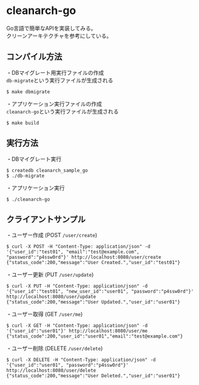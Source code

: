 # cleanarch-go
Go言語で簡単なAPIを実装してみる。   
クリーンアーキテクチャを参考にしている。

## コンパイル方法
・DBマイグレート用実行ファイルの作成   
`db-migrate`という実行ファイルが生成される
```
$ make dbmigrate
```
・アプリケーション実行ファイルの作成   
`cleanarch-go`という実行ファイルが生成される
```
$ make build
```

## 実行方法
・DBマイグレート実行
```
$ createdb cleanarch_sample_go
$ ./db-migrate
```
・アプリケーション実行
```
$ ./cleanarch-go
```

## クライアントサンプル
・ユーザー作成 (POST `/user/create`)
```
$ curl -X POST -H "Content-Type: application/json" -d '{"user_id":"test01", "email":"test@example.com", "password":"p4ssw0rd"}' http://localhost:8080/user/create
{"status_code":200,"message":"User Created.","user_id":"test01"}
```
・ユーザー更新 (PUT `/user/update`)
```
$ curl -X PUT -H "Content-Type: application/json" -d '{"user_id":"test01", "new_user_id":"user01", "password":"p4ssw0rd"}' http://localhost:8080/user/update
{"status_code":200,"message":"User Updated.","user_id":"user01"}
```
・ユーザー取得 (GET `/user/me`)
```
$ curl -X GET -H "Content-Type: application/json" -d '{"user_id":"user01"}' http://localhost:8080/user/me
{"status_code":200,"user_id":"user01","email":"test@example.com"}
```
・ユーザー削除 (DELETE `/user/delete`)
```
$ curl -X DELETE -H "Content-Type: application/json" -d '{"user_id":"user01", "password":"p4ssw0rd"}' http://localhost:8080/user/delete
{"status_code":200,"message":"User Deleted.","user_id":"user01"}
```
